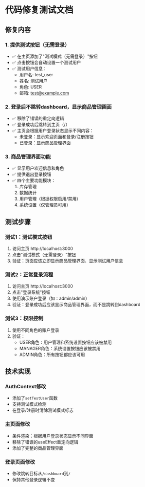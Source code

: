 # 代码修复测试文档

## 修复内容

### 1. 提供测试按钮（无需登录）
- ✅ 在主页添加了"测试模式（无需登录）"按钮
- ✅ 点击按钮会自动设置一个测试用户
- ✅ 测试用户信息：
  - 用户名: test_user
  - 姓名: 测试用户
  - 角色: USER
  - 邮箱: test@example.com

### 2. 登录后不跳转dashboard，显示商品管理画面
- ✅ 移除了错误的重定向逻辑
- ✅ 登录成功后跳转到主页（/）
- ✅ 主页会根据用户登录状态显示不同内容：
  - 未登录：显示欢迎页面和登录/注册按钮
  - 已登录：显示商品管理界面

### 3. 商品管理界面功能
- ✅ 显示用户欢迎信息和角色
- ✅ 提供退出登录按钮
- ✅ 四个主要功能模块：
  1. 库存管理
  2. 数据统计
  3. 用户管理（根据权限启用/禁用）
  4. 系统设置（仅管理员可用）

## 测试步骤

### 测试1：测试模式按钮
1. 访问主页 http://localhost:3000
2. 点击"测试模式（无需登录）"按钮
3. 验证：页面应该立即显示商品管理界面，显示测试用户信息

### 测试2：正常登录流程
1. 访问主页 http://localhost:3000
2. 点击"登录系统"按钮
3. 使用演示账户登录（如：admin/admin）
4. 验证：登录成功后应该显示商品管理界面，而不是跳转到dashboard

### 测试3：权限控制
1. 使用不同角色的账户登录
2. 验证：
   - USER角色：用户管理和系统设置按钮应该被禁用
   - MANAGER角色：系统设置按钮应该被禁用
   - ADMIN角色：所有按钮都应该可用

## 技术实现

### AuthContext修改
- 添加了`setTestUser`函数
- 支持测试模式检测
- 在登录/注册时清除测试模式标志

### 主页面修改
- 条件渲染：根据用户登录状态显示不同界面
- 移除了错误的useEffect重定向逻辑
- 添加了完整的商品管理界面

### 登录页面修改
- 修改跳转目标从`/dashboard`到`/`
- 保持其他登录逻辑不变 